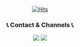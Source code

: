 <div align="center">
  
[![Hits](https://hits.seeyoufarm.com/api/count/incr/badge.svg?url=https%3A%2F%2Fgithub.com%2Feunnuricho%2Fhit-counter&count_bg=%23AD9EFF&title_bg=%239B9A9A&icon=smugmug.svg&icon_color=%23FFFFFF&title=hits&edge_flat=false)](https://hits.seeyoufarm.com)
  
  ### 📞 Contact & Channels 📞
<a href="mailto:jounuli@naver.com" target="_blank"><img src="https://img.shields.io/badge/Mail-EA4335?style=flat-square&logo=Gmail&logoColor=ab8ed7&Color=ab8ed7"/></a>
<a href="https://www.notion.so/99137ed12fb646339464956df0a68db5" target="_blank"><img src="https://img.shields.io/badge/Portfolio-000000?style=flat-square&logo=Notion&logoColor=ab8ed7&Color=ab8ed7"/></a>

</div>
